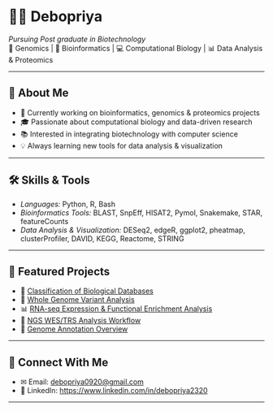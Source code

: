 # 👩‍🔬 Debopriya  

*Pursuing Post graduate in Biotechnology*  
🌱 Genomics | 🧬 Bioinformatics | 💻 Computational Biology | 📊 Data Analysis & Proteomics  

---

## 🚀 About Me
- 🔭 Currently working on bioinformatics, genomics & proteomics projects  
- 🎓 Passionate about computational biology and data-driven research  
- 📚 Interested in integrating biotechnology with computer science  
- 💡 Always learning new tools for data analysis & visualization  

---

## 🛠 Skills & Tools
- *Languages:* Python, R, Bash
- *Bioinformatics Tools:* BLAST, SnpEff, HISAT2, Pymol, Snakemake, STAR, featureCounts
- *Data Analysis & Visualization:* DESeq2, edgeR, ggplot2, pheatmap, clusterProfiler, DAVID, KEGG, Reactome, STRING
---

## 📂 Featured Projects
- 🔬 [Classification of Biological Databases](https://github.com/DEBOPRIYA2320/Classification-of-biological-databases)  
- 🧬 [Whole Genome Variant Analysis](https://github.com/DEBOPRIYA2320/pseudomonas-wgs-variant-analysis)
- 📊 [RNA-seq Expression & Functional Enrichment Analysis](https://github.com/DEBOPRIYA2320/pseudomonas-rnaseq-enrichment)
- 🧪 [NGS WES/TRS Analysis Workflow](https://github.com/DEBOPRIYA2320/NGS-WES-TRS-Analysis-Workflow) 
- 🧠 [Genome Annotation Overview](https://github.com/DEBOPRIYA2320/genome-annotation-overview)
---


## 🤝 Connect With Me
- ✉ Email: debopriya0920@gmail.com
- 💼 LinkedIn: https://www.linkedin.com/in/debopriya2320

---
